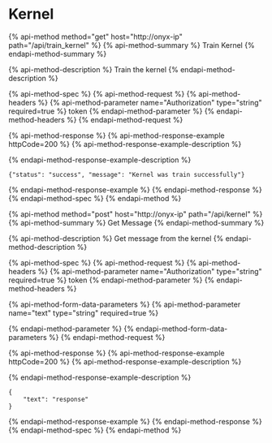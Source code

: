 # Kernel

{% api-method method="get" host="http://onyx-ip" path="/api/train\_kernel" %}
{% api-method-summary %}
Train Kernel
{% endapi-method-summary %}

{% api-method-description %}
Train the kernel
{% endapi-method-description %}

{% api-method-spec %}
{% api-method-request %}
{% api-method-headers %}
{% api-method-parameter name="Authorization" type="string" required=true %}
token
{% endapi-method-parameter %}
{% endapi-method-headers %}
{% endapi-method-request %}

{% api-method-response %}
{% api-method-response-example httpCode=200 %}
{% api-method-response-example-description %}

{% endapi-method-response-example-description %}

```
{"status": "success", "message": "Kernel was train successfully"}
```
{% endapi-method-response-example %}
{% endapi-method-response %}
{% endapi-method-spec %}
{% endapi-method %}

{% api-method method="post" host="http://onyx-ip" path="/api/kernel" %}
{% api-method-summary %}
Get Message
{% endapi-method-summary %}

{% api-method-description %}
Get message from the kernel
{% endapi-method-description %}

{% api-method-spec %}
{% api-method-request %}
{% api-method-headers %}
{% api-method-parameter name="Authorization" type="string" required=true %}
token
{% endapi-method-parameter %}
{% endapi-method-headers %}

{% api-method-form-data-parameters %}
{% api-method-parameter name="text" type="string" required=true %}

{% endapi-method-parameter %}
{% endapi-method-form-data-parameters %}
{% endapi-method-request %}

{% api-method-response %}
{% api-method-response-example httpCode=200 %}
{% api-method-response-example-description %}

{% endapi-method-response-example-description %}

```
{
    "text": "response"
}
```
{% endapi-method-response-example %}
{% endapi-method-response %}
{% endapi-method-spec %}
{% endapi-method %}


